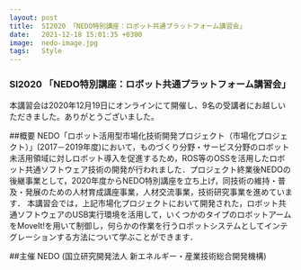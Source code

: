 ```yaml
---
layout: post
title:  SI2020 「NEDO特別講座：ロボット共通プラットフォーム講習会」
date:   2021-12-18 15:01:35 +0300
image:  nedo-image.jpg
tags:   Style
---
```

### SI2020 「NEDO特別講座：ロボット共通プラットフォーム講習会」

本講習会は2020年12月19日にオンラインにて開催し、9名の受講者にお越しいただきました。ありがとうございました。

##概要
NEDO「ロボット活用型市場化技術開発プロジェクト（市場化プロジェクト）」(2017－2019年度)において，ものづくり分野・サービス分野のロボット未活用領域に対しロボット導入を促進するため，ROS等のOSSを活用したロボット共通ソフトウェア技術の開発が行われました．プロジェクト終業後NEDOの後継事業として，2020年度からNEDO特別講座を立ち上げ，同技術の維持・普及・発展のための人材育成講座事業，人材交流事業，技術研究事業を進めています． 本講習会では，上記市場化プロジェクトにおいて開発された，ロボット共通ソフトウェアのUSB実行環境を活用して，いくつかのタイプのロボットアームをMoveIt!を用いて制御し，何らかの作業を行うロボットシステムとしてインテグレーションする方法について学ぶことができます．

##主催
NEDO (国立研究開発法人 新エネルギー・産業技術総合開発機構)

